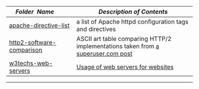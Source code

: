 |&nbsp;&nbsp;&nbsp;&nbsp;_Folder&nbsp;&nbsp;Name_&nbsp;&nbsp;&nbsp;&nbsp;| _Description of Contents_
|:----------------|--------------------------------------------------------------------------------------------------------------------------------------------------------
| [apache-directive-list](apache-directive-list.txt) | a list of Apache httpd configuration tags and directives
| [http2-software-comparison](http2-software-comparison.asc) |  ASCII art table comparing HTTP/2 implementations taken from [a superuser.com post](https://superuser.com/questions/926663/iis-and-http-2-server-support/944163#944163 "a comparison of different client & server implementations of HTTP/2") 
| [w3techs-web-servers](w3techs-web-servers.txt) |  [Usage of web servers for websites](https://w3techs.com/technologies/overview/web_server/all) 

* * *

